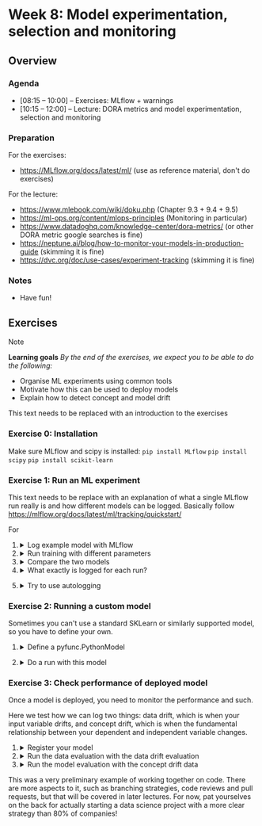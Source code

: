 # Week 8: Model experimentation, selection and monitoring


## Overview

### Agenda

 * [08:15 – 10:00] – Exercises: MLflow + warnings
 * [10:15 – 12:00] – Lecture: DORA metrics and model experimentation, selection and monitoring

### Preparation

For the exercises:

* https://MLflow.org/docs/latest/ml/ (use as reference material, don't do exercises)

For the lecture:

* https://www.mlebook.com/wiki/doku.php (Chapter 9.3 + 9.4 + 9.5)
* https://ml-ops.org/content/mlops-principles (Monitoring in particular)
* https://www.datadoghq.com/knowledge-center/dora-metrics/ (or other DORA metric google searches is fine)
* https://neptune.ai/blog/how-to-monitor-your-models-in-production-guide (skimming it is fine)
* https://dvc.org/doc/use-cases/experiment-tracking (skimming it is fine)


### Notes

* Have fun!

## Exercises

> [!NOTE]
> **Learning goals**
> <i>By the end of the exercises, we expect you to be able to do the following:</i>
> <ul>
> <li>Organise ML experiments using common tools</li>
> <li>Motivate how this can be used to deploy models</li>
> <li>Explain how to detect concept and model drift</li>
> </ul>

This text needs to be replaced with an introduction to the exercises

### Exercise 0: Installation

Make sure MLflow and scipy is installed:
`pip install MLflow`
`pip install scipy`
`pip install scikit-learn`


### Exercise 1: Run an ML experiment

This text needs to be replace with an explanation of what a single MLflow run really is and how different models can be logged. Basically follow https://mlflow.org/docs/latest/ml/tracking/quickstart/

For 


1. <details> <summary> Log example model with MLflow</summary>
   First <code>import mlflow</code>
   
   Then set the MLflow experiment via <code>mlflow.set_experiment("My experiment name")</code>
   
   Lastly start an MLflow run and log relevant things:
   ```python
   with mlflow.start_run():
       mlflow.log_params(params)
       mlflow.log_metric("mean_squared_error", mse)
       mlflow.sklearn.log_model(
         lr, registered_model_name="lasso_regression_model"
       )
   ```
   </details>
   
2. <details> <summary> Run training with different parameters</summary> 
   In the terminal, run <code>git init</code>
   </details>

3. <details> <summary> Compare the two models </summary>
   This can be done via the printed output or via the mlflow ui.

   In the terminal run <code>mlflow ui</code>
   </details>

4. <details><summary>What exactly is logged for each run?</summary>
   Check the mlruns directory or through the UI
  </details>

5. <details><summary>Try to use autologging</summary>
   Add <code>mlflow.autolog()</code> and remove other MLflow logging
  </details>

### Exercise 2: Running a custom model

Sometimes you can't use a standard SKLearn or similarly supported model, so you have to define your own.



1. <details><summary>Define a pyfunc.PythonModel</summary>
    Example:

    ```python
   import pandas as pd
   from typing import List, Dict
   from mlflow.pyfunc import PythonModel
   from mlflow.models import set_model


   class BasicModel(PythonModel):
      def linear(self, numbers):
         return [x for x in numbers]

      def predict(self, context, model_input) -> List[float]:
         if isinstance(model_input, pd.DataFrame):
               model_input = list(model_input.iloc[0].values())
         return self.linear(model_input)


   # This tells MLflow which object to use for inference
   set_model(BasicModel())
    ```
  </details>

2. <details><summary>Do a run with this model</summary>
    Skip the training step and replace the lr model with the basic model.
    
    Log the model with 
    ```python
    mlflow.pyfunc.log_model(
        python_model=lr,
        name="basic_linear_model",
    )
    ```
  </details>



### Exercise 3: Check performance of deployed model

Once a model is deployed, you need to monitor the performance and such.

Here we test how we can log two things: data drift, which is when your input variable drifts, and concept drift, which is when the fundamental relationship between your dependent and independent variable changes.

1. <details> <summary> Register your model </summary></details>
2. <details> <summary> Run the data evaluation with the data drift evaluation </summary></details>
3. <details> <summary> Run the model evaluation with the concept drift data </summary></details>

This was a very preliminary example of working together on code. There are more aspects to it, such as branching strategies, code reviews and pull requests, but that will be covered in later lectures. For now, pat yourselves on the back for actually starting a data science project with a more clear strategy than 80% of companies!
